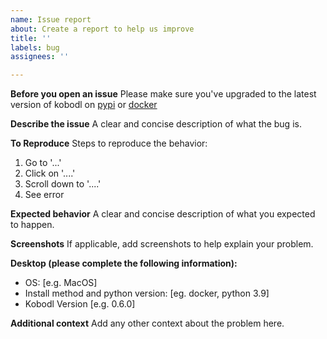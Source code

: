 ```yaml
---
name: Issue report
about: Create a report to help us improve
title: ''
labels: bug
assignees: ''

---
```


**Before you open an issue**
Please make sure you've upgraded to the latest version of kobodl on [pypi](https://pypi.org/project/kobodl/) or [docker](https://hub.docker.com/r/subdavis/kobodl)

**Describe the issue**
A clear and concise description of what the bug is.

**To Reproduce**
Steps to reproduce the behavior:
1. Go to '...'
2. Click on '....'
3. Scroll down to '....'
4. See error

**Expected behavior**
A clear and concise description of what you expected to happen.

**Screenshots**
If applicable, add screenshots to help explain your problem.

**Desktop (please complete the following information):**
 - OS: [e.g.  MacOS]
-  Install method and python version: [eg. docker, python 3.9]
 - Kobodl Version [e.g. 0.6.0]

**Additional context**
Add any other context about the problem here.
